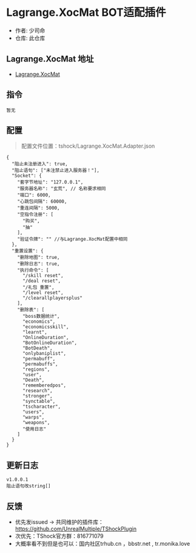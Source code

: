 # Lagrange.XocMat BOT适配插件

- 作者: 少司命
- 仓库: 此仓库

## Lagrange.XocMat 地址

- [Lagrange.XocMat](https://github.com/UnrealMultiple/XocMat)

## 指令

```
暂无  
```

## 配置

> 配置文件位置：tshock/Lagrange.XocMat.Adapter.json

```json5
{
  "阻止未注册进入": true,
  "阻止语句": ["未注禁止进入服务器！"],
  "Socket": {
    "套字节地址": "127.0.0.1",
    "服务器名称": "玄荒", // 名称要求相同
    "端口": 6000,
    "心跳包间隔": 60000,
    "重连间隔": 5000,
    "空指令注册": [
      "购买",
      "抽"
    ],
    "验证令牌": "" //与Lagrange.XocMat配置中相同
  },
  "重置设置": {
    "删除地图": true,
    "删除日志": true,
    "执行命令": [
      "/skill reset",
      "/deal reset",
      "/礼包 重置",
      "/level reset",
      "/clearallplayersplus"
    ],
    "删除表": [
      "boss数据统计",
      "economics",
      "economicsskill",
      "learnt",
      "OnlineDuration",
      "BotOnlineDuration",
      "BotDeath",
      "onlybaniplist",
      "permabuff",
      "permabuffs",
      "regions",
      "user",
      "Death",
      "rememberedpos",
      "research",
      "stronger",
      "synctable",
      "tscharacter",
      "users",
      "warps",
      "weapons",
      "使用日志"
    ]
  }
}
```

## 更新日志

```
v1.0.0.1
阻止语句改string[]
```

## 反馈

- 优先发issued -> 共同维护的插件库：https://github.com/UnrealMultiple/TShockPlugin
- 次优先：TShock官方群：816771079
- 大概率看不到但是也可以：国内社区trhub.cn ，bbstr.net , tr.monika.love

